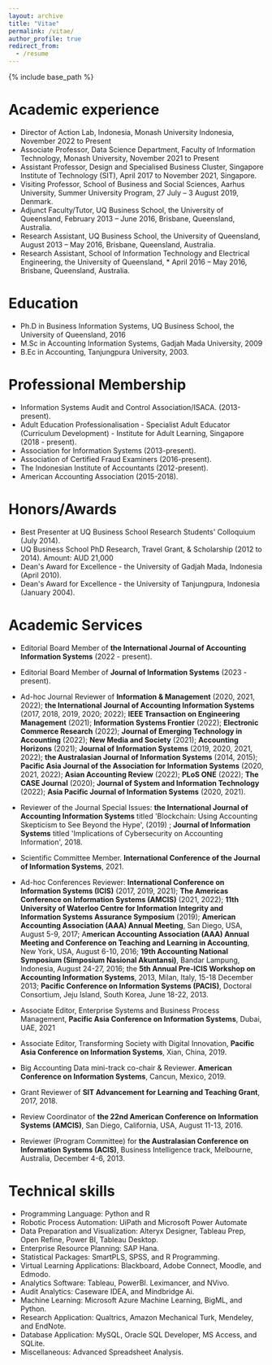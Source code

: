 ```yaml
---
layout: archive
title: "Vitae"
permalink: /vitae/
author_profile: true
redirect_from:
  - /resume
---
```


{% include base_path %}

Academic experience
======
* Director of Action Lab, Indonesia, Monash University Indonesia, November 2022 to Present
* Associate Professor, Data Science Department, Faculty of Information Technology, Monash University, November 2021 to Present
* Assistant Professor, Design and Specialised Business Cluster, Singapore Institute of Technology (SIT), April 2017 to November 2021, Singapore.
* Visiting Professor, School of Business and Social Sciences, Aarhus University, Summer University Program, 27 July – 3 August 2019, Denmark.
* Adjunct Faculty/Tutor, UQ Business School, the University of Queensland, February 2013 – June 2016, Brisbane, Queensland, Australia.
* Research Assistant, UQ Business School, the University of Queensland, August 2013 – May 2016, Brisbane, Queensland, Australia.
* Research Assistant, School of Information Technology and Electrical Engineering, the University of Queensland, * April 2016 – May 2016, Brisbane, Queensland, Australia.


Education
======
* Ph.D in Business Information Systems, UQ Business School, the University of Queensland, 2016
* M.Sc in Accounting Information Systems, Gadjah Mada University, 2009
* B.Ec in Accounting, Tanjungpura University, 2003.

Professional Membership
======

* Information Systems Audit and Control Association/ISACA. (2013-present).
* Adult Education Professionalisation - Specialist Adult Educator (Curriculum Development) - Institute for Adult Learning, Singapore (2018 - present).
* Association for Information Systems (2013-present).
* Association of Certified Fraud Examiners (2016-present).
* The Indonesian Institute of Accountants (2012-present).
* American Accounting Association (2015-2018).


Honors/Awards
======

* Best Presenter at UQ Business School Research Students' Colloquium (July 2014).
* UQ Business School PhD Research, Travel Grant, & Scholarship (2012 to 2014). Amount: AUD 21,000
* Dean's Award for Excellence - the University of Gadjah Mada, Indonesia (April 2010).
* Dean's Award for Excellence - the University of Tanjungpura, Indonesia (January 2004).


Academic Services
======

* Editorial Board Member of **the International Journal of Accounting Information Systems** (2022 - present).
* Editorial Board Member of **Journal of Information Systems** (2023 - present).

* Ad-hoc Journal Reviewer of **Information & Management** (2020, 2021, 2022); **the International Journal of Accounting Information Systems** (2017, 2018, 2019, 2020; 2022); **IEEE Transaction on Engineering Management** (2021); **Information Systems Frontier** (2022); **Electronic Commerce Research** (2022); **Journal of Emerging Technology in Accounting** (2022); **New Media and Society** (2021); **Accounting Horizons** (2021); **Journal of Information Systems** (2019, 2020, 2021, 2022); **the Australasian Journal of Information Systems** (2014, 2015); **Pacific Asia Journal of the Association for Information Systems** (2020, 2021, 2022); **Asian Accounting Review** (2022); **PLoS ONE** (2022); **The CASE Journal** (2020); **Journal of System and Information Technology** (2022); **Asia Pacific Journal of Information Systems** (2020, 2021).

* Reviewer of the Journal Special Issues: **the International Journal of Accounting Information Systems** titled 'Blockchain: Using Accounting Skepticism to See Beyond the Hype', (2019) ; **Journal of Information Systems** titled 'Implications of Cybersecurity on Accounting Information', 2018.

* Scientific Committee Member. **International Conference of the Journal of Information Systems**, 2021.

* Ad-hoc  Conferences Reviewer: **International Conference on Information Systems (ICIS)** (2017, 2019, 2021); **The Americas Conference on Information Systems (AMCIS)** (2021, 2022); **11th University of Waterloo Centre for Information Integrity and Information Systems Assurance Symposium** (2019); **American Accounting Association (AAA) Annual Meeting**, San Diego, USA, August 5-9, 2017; A**merican Accounting Association (AAA) Annual Meeting and Conference on Teaching and Learning in Accounting**, New York, USA, August 6-10, 2016; **19th Accounting National Symposium (Simposium Nasional Akuntansi)**, Bandar Lampung, Indonesia, August 24-27, 2016; the **5th Annual Pre-ICIS Workshop on Accounting Information Systems**, 2013, Milan, Italy, 15-18 December 2013; **Pacific Conference on Information Systems (PACIS)**, Doctoral Consortium, Jeju Island, South Korea, June 18-22, 2013.

* Associate Editor, Enterprise Systems and Business Process Management, **Pacific Asia Conference on Information Systems**, Dubai, UAE, 2021

* Associate Editor, Transforming Society with Digital Innovation, **Pacific Asia Conference on Information Systems**, Xian, China, 2019.

* Big Accounting Data mini-track co-chair & Reviewer. **American Conference on Information Systems**, Cancun, Mexico, 2019.

* Grant Reviewer of **SIT Advancement for Learning and Teaching Grant**, 2017, 2018.

* Review Coordinator of **the 22nd American Conference on Information Systems (AMCIS)**, San Diego, California, USA, August 11-13, 2016.

* Reviewer (Program Committee) for **the Australasian Conference on Information Systems (ACIS)**, Business Intelligence track, Melbourne, Australia, December 4-6, 2013.


Technical skills
======
* Programming Language: Python and R
* Robotic Process Automation: UiPath and Microsoft Power Automate
* Data Preparation and Visualization: Alteryx Designer, Tableau Prep, Open Refine, Power BI, Tableau Desktop.
* Enterprise Resource Planning: SAP Hana.
* Statistical Packages: SmartPLS, SPSS, and R Programming.
* Virtual Learning Applications: Blackboard, Adobe Connect, Moodle, and Edmodo.
* Analytics Software: Tableau, PowerBI. Leximancer, and NVivo.
* Audit Analytics: Caseware IDEA, and Mindbridge Ai.
* Machine Learning: Microsoft Azure Machine Learning, BigML, and Python.
* Research Application: Qualtrics, Amazon Mechanical Turk, Mendeley, and EndNote.
* Database Application: MySQL, Oracle SQL Developer, MS Access, and SQLite.
* Miscellaneous: Advanced Spreadsheet Analysis.
